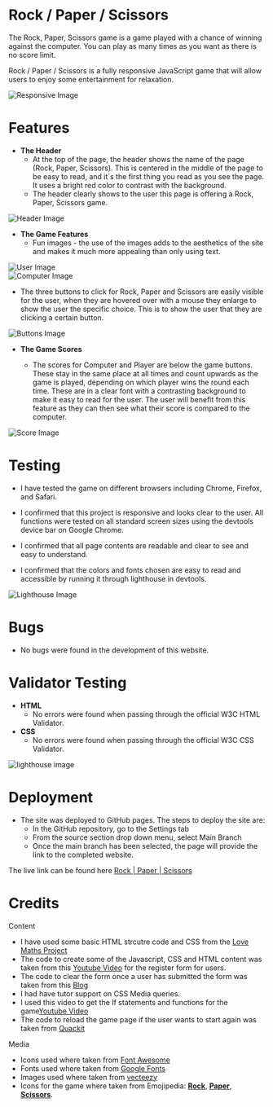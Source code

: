 # Rock / Paper / Scissors

The Rock, Paper, Scissors game is a game played with a chance of winning against the computer. You can play as many times as you want as there is no score limit.

Rock / Paper / Scissors is a fully responsive JavaScript game that will allow users to enjoy some entertainment for relaxation.

![Responsive Image](/assets/images/responsive.png)

# Features

* **The Header**
    * At the top of the page, the header shows the name of the page (Rock, Paper, Scissors). This is centered in the middle of the page to be easy to read, and it´s the first thing you read as you see the page. It uses a bright red color to contrast with the background.
    * The header clearly shows to the user this page is offering a Rock, Paper, Scissors game.

![Header Image](/assets/images/header.jpg)

* **The Game Features**
   * Fun images - the use of the images adds to the aesthetics of the site and makes it much more appealing than only using text. 

![User Image](/assets/images/user.png)    
![Computer Image](/assets/images/computer.png)
   
   * The three buttons to click for Rock, Paper and Scissors are easily visible for the user, when they are hovered over with a mouse they enlarge to show the user the specific choice. This is to show the user that they are clicking a certain button. 

![Buttons Image](/assets/images/buttons.jpg)

* **The Game Scores**

    * The scores for Computer and Player are below the game buttons. These stay in the same place at all times and count upwards as the game is played, depending on which player wins the round each time. These are in a clear font with a contrasting background to make it easy to read for the user. The user will benefit from this feature as they can then see what their score is compared to the computer.

![Score Image](/assets/images/score.jpg)    

# Testing

* I have tested the game on different browsers including Chrome, Firefox, and Safari. 

* I confirmed that this project is responsive and looks clear to the user. All functions were tested on all standard screen sizes using the devtools device bar on Google Chrome.

* I confirmed that all page contents are readable and clear to see and easy to understand.

* I confirmed that the colors and fonts chosen are easy to read and accessible by running it through lighthouse in devtools.

![Lighthouse Image](/assets/images/lighthouse.jpg) 


# Bugs
* No bugs were found in the development of this website. 

# Validator Testing
* **HTML**
    * No errors were found when passing through the official W3C HTML Validator.
* **CSS**
    * No errors were found when passing through the official W3C CSS Validator.


![lighthouse image](/assets/images/lighthouse.png)

# Deployment

* The site was deployed to GitHub pages. The steps to deploy the site are:
    * In the GitHub repository, go to the Settings tab
    * From the source section drop down menu, select Main Branch
    * Once the main branch has been selected, the page will provide the link to the completed website.

The live link can be found here [Rock | Paper | Scissors](https://bradleyparkin.github.io/rock-paper-scissors/)    

# Credits

Content

* I have used some basic HTML strcutre code and CSS from the [Love Maths Project](https://bradleyparkin.github.io/love-maths/)
* The code to create some of the Javascript, CSS and HTML content was taken from this [Youtube Video](https://www.youtube.com/watch?v=QT1ya4Ut40o) for the register form for users. 
* The code to clear the form once a user has submitted the form was taken from this [Blog](https://bobbyhadz.com/blog/javascript-clear-input-field-after-submit#clear-all-form-fields-after-submitting)
* I had have tutor support on CSS Media queries.
* I used this video to get the If statements and functions for the game[Youtube Video](https://www.youtube.com/watch?v=1yS-JV4fWqY)
* The code to reload the game page if the user wants to start again was taken from [Quackit](https://www.quackit.com/javascript/javascript_refresh_page.cfm)

Media

* Icons used where taken from [Font Awesome](https://fontawesome.com/icons)
* Fonts used where taken from [Google Fonts](https://fonts.google.com/)
* Images used where taken from [vecteezy](https://www.vecteezy.com/free-vector/paper-scissors)
* Icons for the game where taken from Emojipedia:
 **[Rock](https://emojipedia.org/sign-of-the-horns/)**,
 **[Paper](https://emojipedia.org/scroll/)**,
 **[Scissors](https://emojipedia.org/scissors/)**.
